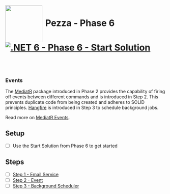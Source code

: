 <img align="left" width="116" height="116" src="pezza-logo.png" />

# &nbsp;**Pezza - Phase 6** [![.NET 6 - Phase 6 - Start Solution](https://github.com/entelect-incubator/.NET/actions/workflows/dotnet-phase6-startsolution.yml/badge.svg)](https://github.com/entelect-incubator/.NET/actions/workflows/dotnet-phase6-startsolution.yml)

<br/><br/>

### **Events**

The [MediatR](https://github.com/jbogard/MediatR) package introduced in Phase 2 provides the capability of firing off events between different commands and is introduced in Step 2. This prevents duplicate code from being created and adheres to SOLID principles. [Hangfire](https://www.hangfire.io) is introduced in Step 3 to schedule background jobs.

Read more on [MediatR Events](https://ardalis.com/immediate-domain-event-salvation-with-mediatr/).

## **Setup**

- [ ] Use the Start Solution from Phase 6 to get started

## **Steps**

- [ ] [Step 1 - Email Service](https://github.com/entelect-incubator/.NET/tree/master/Phase%206/Step%201)
- [ ] [Step 2 - Event](https://github.com/entelect-incubator/.NET/tree/master/Phase%206/Step%202)
- [ ] [Step 3 - Background Scheduler](https://github.com/entelect-incubator/.NET/tree/master/Phase%206/Step%203)